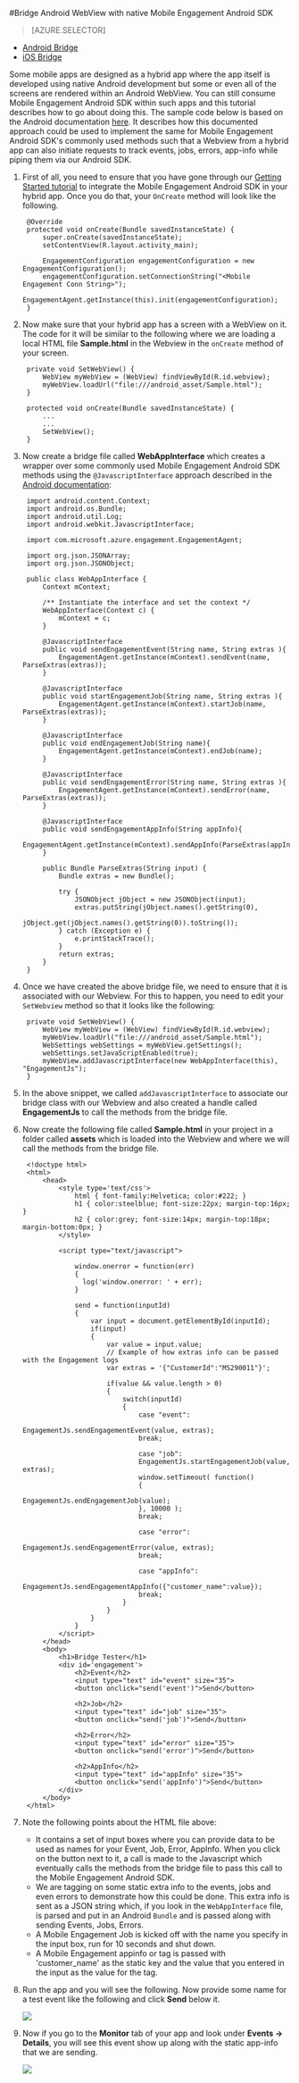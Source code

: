 <properties 
	pageTitle="Bridge Android WebView with native Mobile Engagement Android SDK" 
	description="Describes how to create a bridge between WebView running Javascript and the native Mobile Engagement Android SDK"		
	services="mobile-engagement" 
	documentationCenter="mobile" 
	authors="piyushjo" 
	manager="erikre" 
	editor="" />

<tags 
	ms.service="mobile-engagement" 
	ms.workload="mobile" 
	ms.tgt_pltfrm="mobile-android" 
	ms.devlang="Java" 
	ms.topic="article" 
	ms.date="08/19/2016" 
	ms.author="piyushjo" />

#Bridge Android WebView with native Mobile Engagement Android SDK

> [AZURE.SELECTOR]
- [Android Bridge](mobile-engagement-bridge-webview-native-android.md)
- [iOS Bridge](mobile-engagement-bridge-webview-native-ios.md)

Some mobile apps are designed as a hybrid app where the app itself is developed using native Android development but some or even all of the screens are rendered within an Android WebView. You can still consume Mobile Engagement Android SDK within such apps and this tutorial describes how to go about doing this. 
The sample code below is based on the Android documentation [here](https://developer.android.com/guide/webapps/webview.html#BindingJavaScript). It describes how this documented approach could be used to implement the same for Mobile Engagement Android SDK's commonly used methods such that a Webview from a hybrid app can also initiate requests to track events, jobs, errors, app-info while piping them via our Android SDK. 

1. First of all, you need to ensure that you have gone through our [Getting Started tutorial](mobile-engagement-android-get-started.md) to integrate the Mobile Engagement Android SDK in your hybrid app. Once you do that, your `OnCreate` method will look like the following.  
    
		@Override
	    protected void onCreate(Bundle savedInstanceState) {
	        super.onCreate(savedInstanceState);
	        setContentView(R.layout.activity_main);
	
	        EngagementConfiguration engagementConfiguration = new EngagementConfiguration();
	        engagementConfiguration.setConnectionString("<Mobile Engagement Conn String>");
	        EngagementAgent.getInstance(this).init(engagementConfiguration);
	    }

2. Now make sure that your hybrid app has a screen with a WebView on it. The code for it will be similar to the following where we are loading a local HTML file **Sample.html** in the Webview in the 
`onCreate` method of your screen. 

	    private void SetWebView() {
	        WebView myWebView = (WebView) findViewById(R.id.webview);
	        myWebView.loadUrl("file:///android_asset/Sample.html");
		}

		protected void onCreate(Bundle savedInstanceState) {
			...
			...
			SetWebView();
	    }

3. Now create a bridge file called **WebAppInterface** which creates a wrapper over some commonly used Mobile Engagement Android SDK methods using the `@JavascriptInterface` approach described in the [Android documentation](https://developer.android.com/guide/webapps/webview.html#BindingJavaScript):

		import android.content.Context;
		import android.os.Bundle;
		import android.util.Log;
		import android.webkit.JavascriptInterface;
		
		import com.microsoft.azure.engagement.EngagementAgent;
		
		import org.json.JSONArray;
		import org.json.JSONObject;
		
		public class WebAppInterface {
		    Context mContext;
		
		    /** Instantiate the interface and set the context */
		    WebAppInterface(Context c) {
		        mContext = c;
		    }
		
		    @JavascriptInterface
		    public void sendEngagementEvent(String name, String extras ){
		        EngagementAgent.getInstance(mContext).sendEvent(name, ParseExtras(extras));
		    }
		
		    @JavascriptInterface
		    public void startEngagementJob(String name, String extras ){
		        EngagementAgent.getInstance(mContext).startJob(name, ParseExtras(extras));
		    }
		
		    @JavascriptInterface
		    public void endEngagementJob(String name){
		        EngagementAgent.getInstance(mContext).endJob(name);
		    }
		
		    @JavascriptInterface
		    public void sendEngagementError(String name, String extras ){
		        EngagementAgent.getInstance(mContext).sendError(name, ParseExtras(extras));
		    }
		
		    @JavascriptInterface
		    public void sendEngagementAppInfo(String appInfo){
		        EngagementAgent.getInstance(mContext).sendAppInfo(ParseExtras(appInfo));
		    }
		
		    public Bundle ParseExtras(String input) {
		        Bundle extras = new Bundle();
		
		        try {
		            JSONObject jObject = new JSONObject(input);
		            extras.putString(jObject.names().getString(0),
		                    jObject.get(jObject.names().getString(0)).toString());
		        } catch (Exception e) {
		            e.printStackTrace();
		        }
		        return extras;
		    }
		}  

4. Once we have created the above bridge file, we need to ensure that it is associated with our Webview. For this to happen, you need to edit your `SetWebview` method so that it looks like the following:

	    private void SetWebView() {
	        WebView myWebView = (WebView) findViewById(R.id.webview);
	        myWebView.loadUrl("file:///android_asset/Sample.html");
	        WebSettings webSettings = myWebView.getSettings();
	        webSettings.setJavaScriptEnabled(true);
	        myWebView.addJavascriptInterface(new WebAppInterface(this), "EngagementJs");
	    }

5. In the above snippet, we called `addJavascriptInterface` to associate our bridge class with our Webview and also created a handle called **EngagementJs** to call the methods from the bridge file. 

6. Now create the following file called **Sample.html** in your project in a folder called **assets** which is loaded into the Webview and where we will call the methods from the bridge file.

		<!doctype html>
		<html>
		    <head>
		        <style type='text/css'>
		            html { font-family:Helvetica; color:#222; }
		            h1 { color:steelblue; font-size:22px; margin-top:16px; }
		            h2 { color:grey; font-size:14px; margin-top:18px; margin-bottom:0px; }
		        </style>
		
		        <script type="text/javascript">
		
		            window.onerror = function(err)
		            {
		              log('window.onerror: ' + err);
		            }
		
		            send = function(inputId)
		            {
		                var input = document.getElementById(inputId);
		                if(input)
		                {
		                    var value = input.value;
		                    // Example of how extras info can be passed with the Engagement logs
		                    var extras = '{"CustomerId":"MS290011"}';
		
		                    if(value && value.length > 0)
		                    {
		                        switch(inputId)
		                        {
		                            case "event":
		                            EngagementJs.sendEngagementEvent(value, extras);
		                            break;
		
		                            case "job":
		                            EngagementJs.startEngagementJob(value, extras);
		                            window.setTimeout( function()
		                            {
		                              EngagementJs.endEngagementJob(value);
		                            }, 10000 );
		                            break;
		
		                            case "error":
		                            EngagementJs.sendEngagementError(value, extras);
		                            break;
		
		                            case "appInfo":
		                            EngagementJs.sendEngagementAppInfo({"customer_name":value});
		                            break;
		                        }
		                    }
		                }
		            }
		        </script>
		    </head>
		    <body>
		        <h1>Bridge Tester</h1>
		        <div id='engagement'>
		            <h2>Event</h2>
		            <input type="text" id="event" size="35">
		            <button onclick="send('event')">Send</button>
		
		            <h2>Job</h2>
		            <input type="text" id="job" size="35">
		            <button onclick="send('job')">Send</button>
		
		            <h2>Error</h2>
		            <input type="text" id="error" size="35">
		            <button onclick="send('error')">Send</button>
		
		            <h2>AppInfo</h2>
		            <input type="text" id="appInfo" size="35">
		            <button onclick="send('appInfo')">Send</button>
		        </div>
		    </body>
		</html>

8. Note the following points about the HTML file above:

	- 	It contains a set of input boxes where you can provide data to be used as names for your Event, Job, Error, AppInfo. When you click on the button next to it, a call is made to the Javascript which eventually calls the methods from the bridge file to pass this call to the Mobile Engagement Android SDK. 
	- 	We are tagging on some static extra info to the events, jobs and even errors to demonstrate how this could be done. This extra info is sent as a JSON string which, if you look in the `WebAppInterface` file, is parsed and put in an Android `Bundle` and is passed along with sending Events, Jobs, Errors. 
	- 	A Mobile Engagement Job is kicked off with the name you specify in the input box, run for 10 seconds and shut down. 
	- 	A Mobile Engagement appinfo or tag is passed with 'customer_name' as the static key and the value that you entered in the input as the value for the tag. 
 
9. Run the app and you will see the following. Now provide some name for a test event like the following and click **Send** below it. 

	![][1]

10. Now if you go to the **Monitor** tab of your app and look under **Events -> Details**, you will see this event show up along with the static app-info that we are sending. 

	![][2]

<!-- Images. -->
[1]: ./media/mobile-engagement-bridge-webview-native-android/sending-event.png
[2]: ./media/mobile-engagement-bridge-webview-native-android/event-output.png
